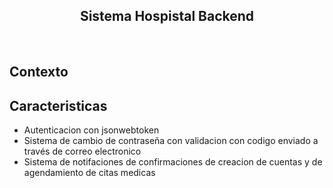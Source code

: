 <h2 align="center">Sistema Hospistal Backend</h2>
<br>

## Contexto
  
 
## Caracteristicas

- Autenticacion con jsonwebtoken 
- Sistema de cambio de contraseña con validacion con codigo enviado a través de correo electronico
- Sistema de notifaciones de confirmaciones de creacion de cuentas y de agendamiento de citas medicas
